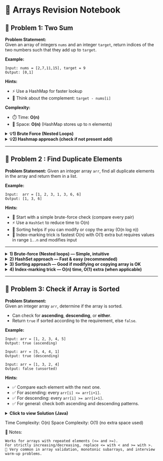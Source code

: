 # 🚀 Arrays Revision Notebook

## 🧩 Problem 1: Two Sum

**Problem Statement:**  
Given an array of integers `nums` and an integer `target`, return indices of the two numbers such that they add up to `target`.

**Example:**

```
Input: nums = [2,7,11,15], target = 9
Output: [0,1]
```

**Hints:**

- ⚡ Use a HashMap for faster lookup
- 🧠 Think about the complement: `target - nums[i]`

**Complexity:**

- ⏱️ Time: **O(n)**
- 💾 Space: **O(n)** (HashMap stores up to n elements)

<details>
  <summary><b>💡1) Brute Force (Nested Loops)</b></summary>

```JAVA
class Solution {
    public int[] twoSum(int[] nums, int target) {
     // first pair hi return krna hai (Brute force)
        for (int i = 0; i < arr.length; i++) {
                for (int j = i + 1; j < arr.length; j++) {
                        if (arr[i] + arr[j] == target) {
                               return new int[] { i, j };
                             }
                          }
                      }
                return new int[] {};
            }
}
```

</details>
<details>
  <summary><b>💡2) Hashmap approach (check if not present add)</b></summary>

```java
import java.util.HashMap;

class Solution {
    public int[] twoSum(int[] nums, int target) {
        //efficient approach
        HashMap<Integer, Integer> map = new HashMap<>();
        for (int i = 0; i < nums.length; i++) {
            int complement = target - nums[i];
            if (map.containsKey(complement)) {
                return new int[] { map.get(complement), i };
            }
            map.put(nums[i], i);
        }
        return new int[] {}; // no solution case
    }
}

```

</details>

---

## 🧩 Problem 2 : Find Duplicate Elements

**Problem Statement:**
Given an integer array `arr`, find all duplicate elements in the array and return them in a list.

**Example:**

```
Input:  arr = [1, 2, 3, 1, 3, 6, 6]
Output: [1, 3, 6]
```

**Hints:**

- 🔎 Start with a simple brute-force check (compare every pair)
- ⚡ Use a `HashSet` to reduce time to O(n)
- 🔁 Sorting helps if you can modify or copy the array (O(n log n))
- 🧠 Index-marking trick is fastest O(n) with O(1) extra but requires values in range `1..n` and modifies input

---

<details>
  <summary><b>1) Brute-force (Nested loops) — Simple, intuitive</b></summary>

**Idea:** Compare every pair `(i, j)` and collect duplicates. Avoid adding the same duplicate multiple times.

**Complexity:**

- ⏱️ Time: **O(n²)** (two nested loops)
- 💾 Space: **O(k)** for result list (k = number of duplicates)

```java
import java.util.ArrayList;

class Solution {
    static ArrayList<Integer> duplicates(int arr[]) {
        ArrayList<Integer> duplicates = new ArrayList<>();
        for (int i = 0; i < arr.length; i++) {
            for (int j = i + 1; j < arr.length; j++) {
                if (arr[i] == arr[j] && !duplicates.contains(arr[i])) {
                    duplicates.add(arr[i]);
                }
            }
        }
        return duplicates;
    }
}
```

</details>

<details>
  <summary><b>2) HashSet approach — Fast & easy (recommended)</b></summary>

**Idea:** Use one `HashSet` to track seen values. When a value is already in `seen`, add it to a `dup` set. Convert `dup` to list at the end.

**Complexity:**

- ⏱️ Time: **O(n)**
- 💾 Space: **O(n)** (for `seen` and `dup` sets)

```java
import java.util.ArrayList;
import java.util.HashSet;

class Solution {
    static ArrayList<Integer> duplicates(int arr[]) {
        HashSet<Integer> seen = new HashSet<>();
        HashSet<Integer> dup = new HashSet<>();
        for (int val : arr) {
            if (seen.contains(val)) {
                dup.add(val);
            } else {
                seen.add(val);
            }
        }
        return new ArrayList<>(dup);
    }
}
```

</details>

<details>
  <summary><b>3) Sorting approach — Good if modifying or copying array is OK</b></summary>

**Idea:** Sort the array and scan adjacent elements to find duplicates. This groups equal values together.

**Complexity:**

- ⏱️ Time: **O(n log n)** (due to sorting)
- 💾 Space: **O(1)** extra if sort in-place (or O(n) if you need a copy)

```java
import java.util.ArrayList;
import java.util.Arrays;

class Solution {
    static ArrayList<Integer> duplicates(int arr[]) {
        ArrayList<Integer> duplicates = new ArrayList<>();
        if (arr.length == 0) return duplicates;

        Arrays.sort(arr); // modifies input
        for (int i = 1; i < arr.length; i++) {
            if (arr[i] == arr[i - 1]) {
                // avoid adding same duplicate multiple times
                if (duplicates.isEmpty() || duplicates.get(duplicates.size() - 1) != arr[i]) {
                    duplicates.add(arr[i]);
                }
            }
        }
        return duplicates;
    }

}
```

</details>

<details>
  <summary><b>4) Index-marking trick — O(n) time, O(1) extra (when applicable)</b></summary>

**Idea:** If array values are in the range `1..n` (n = arr.length), use each value `val` to mark index `val-1` negative. On second visit the position is already negative → duplicate. This **modifies** the input array.

**Important:** This method only works when each value `val` satisfies `1 <= val <= n`. Also it mutates the array (we restore it after detection in the example below).

**Complexity:**

- ⏱️ Time: **O(n)**
- 💾 Space: **O(1)** (ignoring output list)

```java
import java.util.ArrayList;

class Solution {
    static ArrayList<Integer> duplicates(int arr[]) {
        ArrayList<Integer> duplicates = new ArrayList<>();

        for (int i = 0; i < arr.length; i++) {
            int val = Math.abs(arr[i]);
            int idx = val - 1; // map value to index
            if (idx < 0 || idx >= arr.length) {
                // index trick not applicable for this value range
                continue;
            }
            if (arr[idx] < 0) {
                // already visited => duplicate
                if (!duplicates.contains(val)) duplicates.add(val);
            } else {
                // mark as visited
                arr[idx] = -arr[idx];
            }
        }

        // restore original array values (optional)
        for (int i = 0; i < arr.length; i++) arr[i] = Math.abs(arr[i]);

        return duplicates;
    }
}
```

</details>

---

## 🧩 Problem 3: Check if Array is Sorted

**Problem Statement:**  
Given an integer array `arr`, determine if the array is sorted.

- Can check for **ascending**, **descending**, or **either**.
- Return `true` if sorted according to the requirement, else `false`.

**Example:**

```
Input: arr = [1, 2, 3, 4, 5]
Output: true (ascending)

Input: arr = [5, 4, 4, 1]
Output: true (descending)

Input: arr = [1, 3, 2, 4]
Output: false (unsorted)
```

**Hints:**

- ✅ Compare each element with the next one.
- ✅ For ascending: every `arr[i] <= arr[i+1]`.
- ✅ For descending: every `arr[i] >= arr[i+1]`.
- ✅ For general: check both ascending and descending patterns.

<details>
  <summary><b>Click to view Solution (Java)</b></summary>

```java
class Solution {

    // Check ascending order
    static boolean isAscending(int[] arr) {
        for (int i = 0; i < arr.length - 1; i++) {
            if (arr[i] > arr[i + 1]) return false;
        }
        return true;
    }

    // Check descending order
    static boolean isDescending(int[] arr) {
        for (int i = 0; i < arr.length - 1; i++) {
            if (arr[i] < arr[i + 1]) return false;
        }
        return true;
    }

    // Check if sorted (either ascending or descending)
    static boolean isSorted(int[] arr) {
        return isAscending(arr) || isDescending(arr);
    }

    public static void main(String[] args) {
        int[] arr1 = {1, 2, 3, 4, 5};
        int[] arr2 = {5, 4, 4, 1};
        int[] arr3 = {1, 3, 2, 4};

        System.out.println(isSorted(arr1)); // true
        System.out.println(isSorted(arr2)); // true
        System.out.println(isSorted(arr3)); // false
    }
}
```

</details>

Time Complexity: O(n)
Space Complexity: O(1) (no extra space used)

🧠 Notes:

```
Works for arrays with repeated elements (<= and >=).
For strictly increasing/decreasing, replace <= with < and >= with >.
🚀 Very common in array validation, monotonic subarrays, and interview warm-up problems.
```
